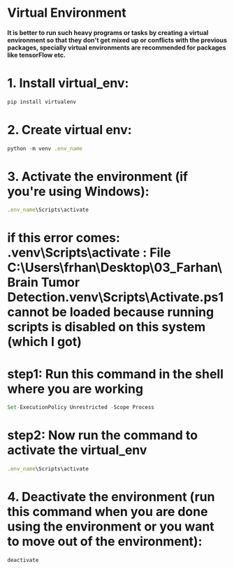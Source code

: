# Virtual Environment 

#### It is better to run such heavy programs or tasks by creating a virtual environment so that they don't get mixed up or conflicts with the previous packages, specially virtual environments are recommended for packages like tensorFlow etc.

# 1. Install virtual_env:

```javascript
pip install virtualenv
```

# 2. Create virtual env:

```javascript
python -m venv .env_name
```

# 3. Activate the environment (if you're using Windows):

```javascript
.env_name\Scripts\activate
```

# if this error comes: .venv\Scripts\activate : File C:\Users\frhan\Desktop\03_Farhan\Brain Tumor Detection\.venv\Scripts\Activate.ps1 cannot be loaded because running scripts is disabled on this system (which I got)

# step1: Run this command in the shell where you are working

```javascript
Set-ExecutionPolicy Unrestricted -Scope Process
```

# step2: Now run the command to activate the virtual_env

```javascript
.env_name\Scripts\activate
```

# 4. Deactivate the environment (run this command when you are done using the environment or you want to move out of the environment):

```javascript
deactivate 
```

